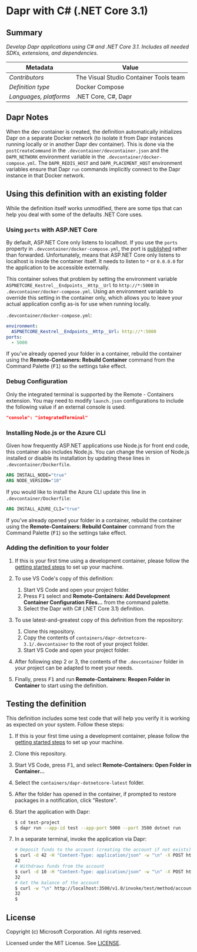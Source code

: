 # Dapr with C# (.NET Core 3.1)

## Summary

*Develop Dapr applications using C# and .NET Core 3.1. Includes all needed SDKs, extensions, and dependencies.*

| Metadata | Value |  
|----------|-------|
| *Contributors* | The Visual Studio Container Tools team |
| *Definition type* | Docker Compose |
| *Languages, platforms* | .NET Core, C#, Dapr |

## Dapr Notes

When the dev container is created, the definition automatically initializes Dapr on a separate Docker network (to isolate it from Dapr instances running locally or in another Dapr dev container). This is done via the `postCreateCommand` in the `.devcontainer/devcontainer.json` and the `DAPR_NETWORK` environment variable in the `.devcontainer/docker-compose.yml`. The `DAPR_REDIS_HOST` and `DAPR_PLACEMENT_HOST` environment variables ensure that Dapr `run` commands implicitly connect to the Dapr instance in that Docker network.

## Using this definition with an existing folder

While the definition itself works unmodified, there are some tips that can help you deal with some of the defaults .NET Core uses.

### Using `ports` with ASP.NET Core

By default, ASP.NET Core only listens to localhost. If you use the `ports` property in `.devcontainer/docker-compose.yml`, the port is [published](https://docs.docker.com/config/containers/container-networking/#published-ports) rather than forwarded. Unfortunately, means that ASP.NET Core only listens to localhost is inside the container itself. It needs to listen to `*` or `0.0.0.0` for the application to be accessible externally.

This container solves that problem by setting the environment variable `ASPNETCORE_Kestrel__Endpoints__Http__Url` to `http://*:5000` in `.devcontainer/docker-compose.yml`. Using an environment variable to override this setting in the container only, which allows you to leave your actual application config as-is for use when running locally.

`.devcontainer/docker-compose.yml`:

```yaml
environment:
  ASPNETCORE_Kestrel__Endpoints__Http__Url: http://*:5000
ports:
  - 5000
```

If you've already opened your folder in a container, rebuild the container using the **Remote-Containers: Rebuild Container** command from the Command Palette (<kbd>F1</kbd>) so the settings take effect.

### Debug Configuration

Only the integrated terminal is supported by the Remote - Containers extension. You may need to modify `launch.json` configurations to include the following value if an external console is used.

```json
"console": "integratedTerminal"
```

### Installing Node.js or the Azure CLI

Given how frequently ASP.NET applications use Node.js for front end code, this container also includes Node.js. You can change the version of Node.js installed or disable its installation by updating these lines in `.devcontainer/Dockerfile`.

```Dockerfile
ARG INSTALL_NODE="true"
ARG NODE_VERSION="10"
```

If you would like to install the Azure CLI update this line in `.devcontainer/Dockerfile`:

```Dockerfile
ARG INSTALL_AZURE_CLI="true"
```

If you've already opened your folder in a container, rebuild the container using the **Remote-Containers: Rebuild Container** command from the Command Palette (<kbd>F1</kbd>) so the settings take effect.

### Adding the definition to your folder

1. If this is your first time using a development container, please follow the [getting started steps](https://aka.ms/vscode-remote/containers/getting-started) to set up your machine.

2. To use VS Code's copy of this definition:
   1. Start VS Code and open your project folder.
   2. Press <kbd>F1</kbd> select and **Remote-Containers: Add Development Container Configuration Files...** from the command palette.
   3. Select the Dapr with C# (.NET Core 3.1) definition.

3. To use latest-and-greatest copy of this definition from the repository:
   1. Clone this repository.
   2. Copy the contents of `containers/dapr-dotnetcore-3.1/.devcontainer` to the root of your project folder.
   3. Start VS Code and open your project folder.

4. After following step 2 or 3, the contents of the `.devcontainer` folder in your project can be adapted to meet your needs.

5. Finally, press <kbd>F1</kbd> and run **Remote-Containers: Reopen Folder in Container** to start using the definition.

## Testing the definition

This definition includes some test code that will help you verify it is working as expected on your system. Follow these steps:

1. If this is your first time using a development container, please follow the [getting started steps](https://aka.ms/vscode-remote/containers/getting-started) to set up your machine.
2. Clone this repository.
3. Start VS Code, press <kbd>F1</kbd>, and select **Remote-Containers: Open Folder in Container...**
4. Select the `containers/dapr-dotnetcore-latest` folder.
5. After the folder has opened in the container, if prompted to restore packages in a notification, click "Restore".
6. Start the application with Dapr:

    ```bash
    $ cd test-project
    $ dapr run --app-id test --app-port 5000 --port 3500 dotnet run
    ```

7. In a separate terminal, invoke the application via Dapr:

    ```bash
    # Deposit funds to the account (creating the account if not exists)
    $ curl -d 42 -H "Content-Type: application/json" -w "\n" -X POST http://localhost:3500/v1.0/invoke/test/method/accounts/123/deposit
    42
    # Withdraws funds from the account
    $ curl -d 10 -H "Content-Type: application/json" -w "\n" -X POST http://localhost:3500/v1.0/invoke/test/method/accounts/123/withdraw
    32
    # Get the balance of the account
    $ curl -w "\n" http://localhost:3500/v1.0/invoke/test/method/accounts/123
    32
    $
    ```

## License

Copyright (c) Microsoft Corporation. All rights reserved.

Licensed under the MIT License. See [LICENSE](https://github.com/Microsoft/vscode-dev-containers/blob/master/LICENSE).
